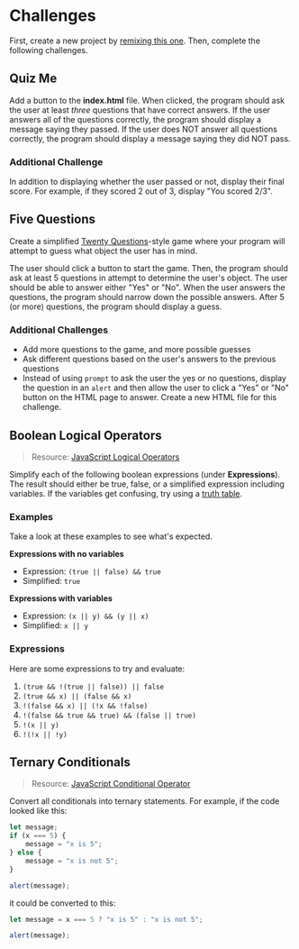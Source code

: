 # Challenges
First, create a new project by [remixing this one](https://glitch.com/edit/#!/remix/javascriptstarter). Then, complete the following challenges.

## Quiz Me
Add a button to the **index.html** file. When clicked, the program should ask the user at least _three_ questions that have correct answers. If the user answers all of the questions correctly, the program should display a message saying they passed. If the user does NOT answer all questions correctly, the program should display a message saying they did NOT pass.

### Additional Challenge
In addition to displaying whether the user passed or not, display their final score. For example, if they scored 2 out of 3, display "You scored 2/3".

## Five Questions
Create a simplified [Twenty Questions](https://en.wikipedia.org/wiki/20Q)-style game where your program will attempt to guess what object the user has in mind.

The user should click a button to start the game. Then, the program should ask at least 5 questions in attempt to determine the user's object. The user should be able to answer either "Yes" or "No". When the user answers the questions, the program should narrow down the possible answers. After 5 (or more) questions, the program should display a guess.

### Additional Challenges
- Add more questions to the game, and more possible guesses
- Ask different questions based on the user's answers to the previous questions
- Instead of using `prompt` to ask the user the yes or no questions, display the question in an `alert` and then allow the user to click a "Yes" or "No" button on the HTML page to answer. Create a new HTML file for this challenge.

## Boolean Logical Operators
>Resource: [JavaScript Logical Operators](https://javascript.info/logical-operators)

Simplify each of the following boolean expressions (under **Expressions**). The result should either be true, false, or a simplified expression including variables. If the variables get confusing, try using a [truth table](https://en.wikipedia.org/wiki/Truth_table).

### Examples
Take a look at these examples to see what's expected.

**Expressions with no variables**

- Expression: `(true || false) && true`
- Simplified: `true`

**Expressions with variables**

- Expression: `(x || y) && (y || x)`
- Simplified: `x || y`

### Expressions
Here are some expressions to try and evaluate:

1. `(true && !(true || false)) || false`
1. `(true && x) || (false && x)`
1. `!(false && x) || (!x && !false)`
1. `!(false && true && true) && (false || true)`
1. `!(x || y)`
1. `!(!x || !y)`

## Ternary Conditionals
>Resource: [JavaScript Conditional Operator](https://developer.mozilla.org/en-US/docs/Web/JavaScript/Reference/Operators/Conditional_Operator)

Convert all conditionals into ternary statements. For example, if the code looked like this:

```javascript
let message;
if (x === 5) {
    message = "x is 5";
} else {
    message = "x is not 5";
}

alert(message);
```

it could be converted to this:

```javascript
let message = x === 5 ? "x is 5" : "x is not 5";

alert(message);
```
